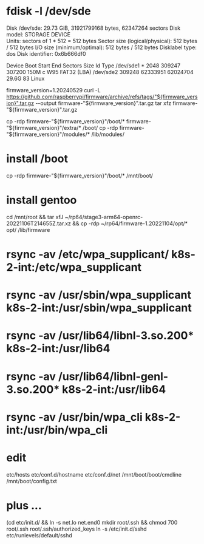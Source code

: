 # fdisk -l /dev/sde
Disk /dev/sde: 29.73 GiB, 31921799168 bytes, 62347264 sectors
Disk model: STORAGE DEVICE  
Units: sectors of 1 * 512 = 512 bytes
Sector size (logical/physical): 512 bytes / 512 bytes
I/O size (minimum/optimal): 512 bytes / 512 bytes
Disklabel type: dos
Disk identifier: 0x6b666df0

Device     Boot  Start      End  Sectors  Size Id Type
/dev/sde1  *      2048   309247   307200  150M  c W95 FAT32 (LBA)
/dev/sde2       309248 62333951 62024704 29.6G 83 Linux

firmware_version=1.20240529
curl -L https://github.com/raspberrypi/firmware/archive/refs/tags/"${firmware_version}".tar.gz --output firmware-"${firmware_version}".tar.gz
tar xfz firmware-"${firmware_version}".tar.gz

cp -rdp firmware-"${firmware_version}"/boot/* firmware-"${firmware_version}"/extra/* /boot/
cp -rdp firmware-"${firmware_version}"/modules/* /lib/modules/

# install /boot
cp -rdp firmware-"${firmware_version}"/boot/* /mnt/boot/

# install gentoo
cd /mnt/root && tar xfJ ~/rp64/stage3-arm64-openrc-20221106T214655Z.tar.xz && cp -rdp ~/rp64/firmware-1.20221104/opt/* opt/
/lib/firmware
# rsync -av /etc/wpa_supplicant/ k8s-2-int:/etc/wpa_supplicant
# rsync -av /usr/sbin/wpa_supplicant  k8s-2-int:/usr/sbin/wpa_supplicant
# rsync -av  /usr/lib64/libnl-3.so.200* k8s-2-int:/usr/lib64
# rsync -av  /usr/lib64/libnl-genl-3.so.200* k8s-2-int:/usr/lib64
# rsync -av  /usr/bin/wpa_cli k8s-2-int:/usr/bin/wpa_cli


# edit
etc/hosts
etc/conf.d/hostname
etc/conf.d/net
/mnt/boot/boot/cmdline
/mnt/boot/config.txt

# plus ...
(cd etc/init.d/ && ln -s net.lo net.end0
mkdir root/.ssh && chmod 700 root/.ssh
root/.ssh/authorized_keys
ln -s /etc/init.d/sshd etc/runlevels/default/sshd



